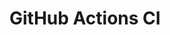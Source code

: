 # GitHub Actions CI























































































































































































































































































































































































































































































































































































































































































































































































































































































































































































































































































































































































































































































































































































































































































































































































































































































































































































































































































































































































